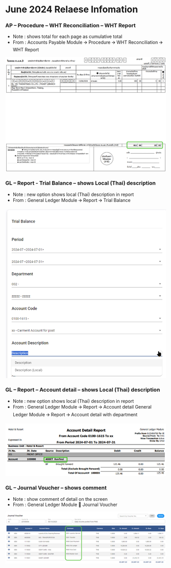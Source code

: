 # June 2024 Relaese Infomation

### AP – Procedure – WHT Reconciliation – WHT Report

- Note : shows total for each page as cumulative total 
- From : Accounts Payable Module 🡪 Procedure 🡪 WHT Reconciliation 🡪 WHT Report

![image info](_images/june2024/image1.png)

### GL –  Report - Trial Balance – shows Local (Thai) description

- Note : new option shows local (Thai) description in report
- From : General Ledger Module 🡪 Report 🡪 Trial Balance

![image info](_images/june2024/image2.png)

### GL –  Report – Account detail – shows Local (Thai) description

- Note : new option shows local (Thai) description in report
- From : General Ledger Module 🡪 Report 🡪 Account detail 
         General Ledger Module 🡪 Report 🡪 Account detail with department

![image info](_images/june2024/image3.png)

### GL – Journal Voucher – shows comment 

- Note : show comment of detail on the screen
- From : General Ledger Module  Journal Voucher

![image info](_images/june2024/image4.png)